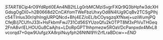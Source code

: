 $START$8Cip4rO9YdRptl0EAn4NB2tLLg0rbMCMziSvgrFXQr9Q3bHpfw3dcXHGdsgOgDI0+h2B0668d2CnCAYomTWeFbzUhxyOd8N4lUg9CqBv2TCSgPlhjc54TInlus30r/qIhIngjURPQNcd+Bhj4EZ/oEL/bCOysgzqXfNsej+uziWumjPQCfejB/j7CUfnJ33l+HsFkbmFwJ731Cd56SYUzoQfu2kOTPT8M3xPlVuTHGeq2FnA8vrIELHOUGu8CaAjhs+LDoRpGPT1hhpmezw5ROaVDcPanpxdx4MxL8vcorqd7+0qw9UufgzXA8rpINuyfph26NtNI9YrZrfLraBDcw==$END$